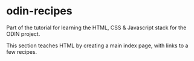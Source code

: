 # odin-recipes
Part of the tutorial for learning the HTML, CSS & Javascript stack for the ODIN project.

This section teaches HTML by creating a main index page, with links to a few recipes.
